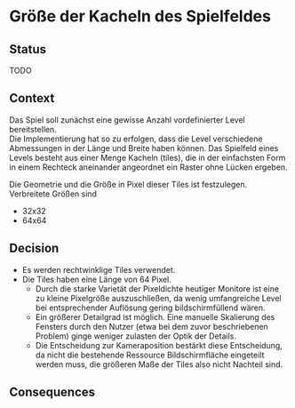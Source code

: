 # Größe der Kacheln des Spielfeldes

## Status

TODO

## Context

Das Spiel soll zunächst eine gewisse Anzahl vordefinierter Level bereitstellen.  
Die Implementierung hat so zu erfolgen, dass die Level verschiedene Abmessungen in der Länge und Breite haben können. Das Spielfeld eines Levels besteht aus einer Menge Kacheln (tiles), die in  der einfachsten Form in einem Rechteck aneinander angeordnet ein Raster ohne Lücken ergeben.

Die Geometrie und die Größe in Pixel dieser Tiles ist festzulegen.  
Verbreitete Größen sind  
- 32x32  
- 64x64

## Decision

- Es werden rechtwinklige Tiles verwendet.
- Die Tiles haben eine Länge von 64 Pixel.
     - Durch die starke Varietät der Pixeldichte heutiger Monitore ist eine zu kleine Pixelgröße auszuschließen, da wenig umfangreiche Level bei entsprechender Auflösung gering bildschirmfüllend wären.
     - Ein größerer Detailgrad ist möglich. Eine manuelle Skalierung des Fensters durch den Nutzer (etwa bei dem zuvor beschriebenen Problem) ginge weniger zulasten der Optik der Details.
     - Die Entscheidung zur Kameraposition bestärkt diese Entscheidung, da nicht die bestehende Ressource Bildschirmfläche eingeteilt werden muss, die größeren Maße der Tiles also nicht Nachteil sind.

## Consequences
